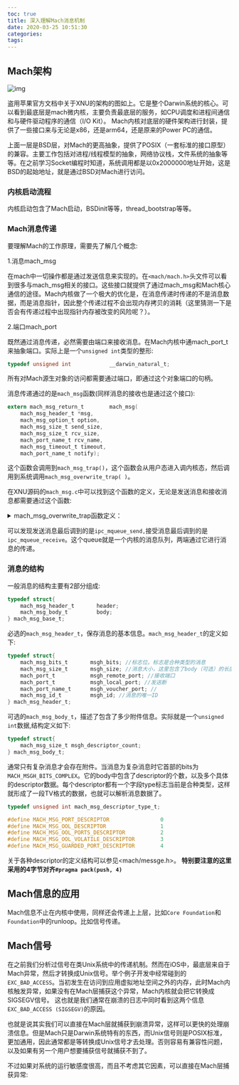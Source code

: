 ```yaml
---
toc: true
title: 深入理解Mach消息机制
date: 2020-03-25 10:51:30
categories:
tags:
---
```


## Mach架构



![img](https://developer.apple.com/library/archive/documentation/Darwin/Conceptual/KernelProgramming/art/osxarchitecture.gif)

盗用苹果官方文档中关于XNU的架构的图如上。它是整个Darwin系统的核心。可以看到最底层是mach微内核，主要负责最底层的服务，如CPU调度和进程间通信和与硬件驱动程序的通信（I/O Kit）。 Mach内核对底层的硬件架构进行封装，提供了一些接口来与无论是x86，还是arm64，还是原来的Power PC的通信。

上面一层是BSD层，对Mach的更高抽象，提供了POSIX（一套标准的接口原型）的兼容。主要工作包括对进程/线程模型的抽象，网络协议栈，文件系统的抽象等等。在之前学习Socket编程时知道，系统调用都是以0x2000000地址开始，这是BSD的起始地址，就是通过BSD对Mach进行访问。

### 内核启动流程

内核启动包含了Mach启动，BSDinit等等，thread_bootstrap等等。

### Mach消息传递

要理解Mach的工作原理，需要先了解几个概念:

1.消息mach_msg

在mach中一切操作都是通过发送信息来实现的。在`<mach/mach.h>`头文件可以看到很多与mach_msg相关的接口。这些接口就提供了通过mach_msg和Mach核心通信的途径。Mach内核做了一个极大的优化是，在消息传递时传递的不是消息数据，而是消息指针，因此整个传递过程不会出现内存拷贝的消耗（这里猜测一下是否会有传递过程中出现指针内存被改变的风险呢？）。

2.端口mach_port

既然通过消息传递，必然需要由端口来接收消息。在Mach内核中通mach_port_t来抽象端口。实际上是一个`unsigned int`类型的整形:

```c
typedef unsigned int            __darwin_natural_t;
```

所有对Mach源生对象的访问都需要通过端口，即通过这个对象端口的句柄。

消息传递通过的是`mach_msg`函数(同样消息的接收也是通过这个接口):

```c
extern mach_msg_return_t        mach_msg(
	mach_msg_header_t *msg,
	mach_msg_option_t option,
	mach_msg_size_t send_size,
	mach_msg_size_t rcv_size,
	mach_port_name_t rcv_name,
	mach_msg_timeout_t timeout,
	mach_port_name_t notify);
```

这个函数会调用到`mach_msg_trap()`，这个函数会从用户态进入调内核态，然后调用到系统调用`mach_msg_overwrite_trap( )`。

在XNU源码的`mach_msg.c`中可以找到这个函数的定义，无论是发送消息和接收消息都需要通过这个函数:

<details>
  <summary> mach_msg_overwrite_trap函数定义：</summary>


  ```c
  mach_msg_return_t
mach_msg_overwrite_trap(
	struct mach_msg_overwrite_trap_args *args)
{
  	mach_vm_address_t	msg_addr = args->msg;
	mach_msg_option_t	option = args->option;
	mach_msg_size_t		send_size = args->send_size;
	mach_msg_size_t		rcv_size = args->rcv_size;
	mach_port_name_t	rcv_name = args->rcv_name;
	mach_msg_timeout_t	msg_timeout = args->timeout;
	mach_msg_priority_t override = args->override;
	mach_vm_address_t	rcv_msg_addr = args->rcv_msg;
	__unused mach_port_seqno_t temp_seqno = 0;

	mach_msg_return_t  mr = MACH_MSG_SUCCESS;
	//获取VM空间
	vm_map_t map = current_map();
	
	/* Only accept options allowed by the user */
	option &= MACH_MSG_OPTION_USER;
	//检验消息
	if (option & MACH_SEND_MSG) {
		ipc_space_t space = current_space();
		ipc_kmsg_t kmsg;
	
		KDBG(MACHDBG_CODE(DBG_MACH_IPC,MACH_IPC_KMSG_INFO) | DBG_FUNC_START);
		//获取消息数据到kmsg中
		mr = ipc_kmsg_get(msg_addr, send_size, &kmsg);
	
		if (mr != MACH_MSG_SUCCESS) {
			KDBG(MACHDBG_CODE(DBG_MACH_IPC,MACH_IPC_KMSG_INFO) | DBG_FUNC_END, mr);
			return mr;
		}
	
		KERNEL_DEBUG_CONSTANT(MACHDBG_CODE(DBG_MACH_IPC,MACH_IPC_KMSG_LINK) | DBG_FUNC_NONE,
				      (uintptr_t)msg_addr,
				      VM_KERNEL_ADDRPERM((uintptr_t)kmsg),
				      0, 0,
				      0);
		//拷贝消息
		mr = ipc_kmsg_copyin(kmsg, space, map, override, &option);
		//如果拷贝失败，释放kmsg
		if (mr != MACH_MSG_SUCCESS) {
			ipc_kmsg_free(kmsg);
			KDBG(MACHDBG_CODE(DBG_MACH_IPC,MACH_IPC_KMSG_INFO) | DBG_FUNC_END, mr);
			return mr;
		}
	 //发送msg
		mr = ipc_kmsg_send(kmsg, option, msg_timeout);
	
		if (mr != MACH_MSG_SUCCESS) {
      //尝试重发
			mr |= ipc_kmsg_copyout_pseudo(kmsg, space, map, MACH_MSG_BODY_NULL);
			(void) ipc_kmsg_put(kmsg, option, msg_addr, send_size, 0, NULL);
			KDBG(MACHDBG_CODE(DBG_MACH_IPC,MACH_IPC_KMSG_INFO) | DBG_FUNC_END, mr);
			return mr;
		}
	
	}
	//如果是接收到的内核消息
	if (option & MACH_RCV_MSG) {
		thread_t self = current_thread();
		ipc_space_t space = current_space();
		ipc_object_t object;
		ipc_mqueue_t mqueue;
	//获取IPC队列
		mr = ipc_mqueue_copyin(space, rcv_name, &mqueue, &object);
		if (mr != MACH_MSG_SUCCESS) {
			mach_port_guard_exception(rcv_name, 0, 0, kGUARD_EXC_RCV_INVALID_NAME);
			return mr;
		}
		/* hold ref for object */
	
		if ((option & MACH_RCV_SYNC_WAIT) && !(option & MACH_SEND_SYNC_OVERRIDE)) {
			ipc_port_t special_reply_port;
			__IGNORE_WCASTALIGN(special_reply_port = (ipc_port_t) object);
			/* link the special reply port to the destination */
			mr = mach_msg_rcv_link_special_reply_port(special_reply_port,
					(mach_port_name_t)override);
			if (mr != MACH_MSG_SUCCESS) {
				io_release(object);
				return mr;
			}
		}
	//获取消息的信息
		if (rcv_msg_addr != (mach_vm_address_t)0)
			self->ith_msg_addr = rcv_msg_addr;
		else
			self->ith_msg_addr = msg_addr;
		self->ith_object = object;
		self->ith_rsize = rcv_size;
		self->ith_msize = 0;
		self->ith_option = option;
		self->ith_receiver_name = MACH_PORT_NULL;
		self->ith_continuation = thread_syscall_return;
		self->ith_knote = ITH_KNOTE_NULL;
	//调用从IPC队列中取出信息
		ipc_mqueue_receive(mqueue, option, rcv_size, msg_timeout, THREAD_ABORTSAFE);
		if ((option & MACH_RCV_TIMEOUT) && msg_timeout == 0)
			thread_poll_yield(self);
		return mach_msg_receive_results(NULL);
	}
	
	return MACH_MSG_SUCCESS;
}
  ```

</details>

可以发现发送消息最后调到的是`ipc_mqueue_send,`接受消息最后调到的是`ipc_mqueue_receive`。这个queue就是一个内核的消息队列，两端通过它进行消息的传递。

### 消息的结构

一般消息的结构主要有2部分组成:

```c
typedef struct{
	mach_msg_header_t       header;
	mach_msg_body_t         body;
} mach_msg_base_t;
```

必选的`mach_msg_header_t`，保存消息的基本信息。`mach_msg_header_t`的定义如下:

```c
typedef struct{
	mach_msg_bits_t       msgh_bits; //标志位。标志是合种类型的消息
	mach_msg_size_t       msgh_size; //消息大小，这里包含了body（可选）的长度
	mach_port_t           msgh_remote_port; //接收端口
	mach_port_t           msgh_local_port; //发送断
	mach_port_name_t      msgh_voucher_port; //
	mach_msg_id_t         msgh_id; //消息的唯一ID
} mach_msg_header_t;
```

可选的`mach_msg_body_t`，描述了包含了多少附件信息。实际就是一个`unsigned int`数据,结构定义如下:

```c
typedef struct{
	mach_msg_size_t msgh_descriptor_count;
} mach_msg_body_t;
```

通常只有复杂消息才会存在附件。当消息为复杂消息时它首部的bits为`MACH_MSGH_BITS_COMPLEX`。它的body中包含了descriptor的个数，以及多个具体的descriptor数据。每个descriptor都有一个字段type标志当前是合种类型，这样就形成了一段TV格式的数据，也就可以解析消息数据了。

```c
typedef unsigned int mach_msg_descriptor_type_t;

#define MACH_MSG_PORT_DESCRIPTOR                0
#define MACH_MSG_OOL_DESCRIPTOR                 1
#define MACH_MSG_OOL_PORTS_DESCRIPTOR           2
#define MACH_MSG_OOL_VOLATILE_DESCRIPTOR        3
#define MACH_MSG_GUARDED_PORT_DESCRIPTOR        4
```

关于各种descriptor的定义结构可以参见<mach/messge.h>。 <b>特别要注意的这里采用的4字节对齐`#pragma pack(push, 4)`</b>



## Mach信息的应用

Mach信息不止在内核中使用，同样还会传递上上层，比如`Core Foundation`和`Foundation`中的runloop。比如信号传递。

## Mach信号

在之前我们分析过信号在类Unix系统中的传递机制。然而在iOS中，最底层来自于Mach异常，然后才转换成Unix信号。举个例子开发中经常碰到的`EXC_BAD_ACCESS`。当初发生在访问到应用虚拟地址空间之外的内存，此时Mach内核触发异常，如果没有在Mach层捕获这个异常，Mach内核就会把它转换成SIGSEGV信号。 这也就是我们通常在崩溃的日志中同时看到这两个信息`EXC_BAD_ACCESS (SIGSEGV)`的原因。

也就是说其实我们可以直接在Mach层就捕获到崩溃异常，这样可以更快的处理崩溃信息。但是Mach只是Darwin系统特有的东西，而Unix信号则是POSIX标准，更加通用，因此通常都是等转换成Unix信号才去处理。否则容易有兼容性问题，以及如果有另一个用户想要捕获信号就捕获不到了。

不过如果对系统的运行敏感度很高，而且不考虑其它因素，可以直接在Mach层捕获异常:

```

```

